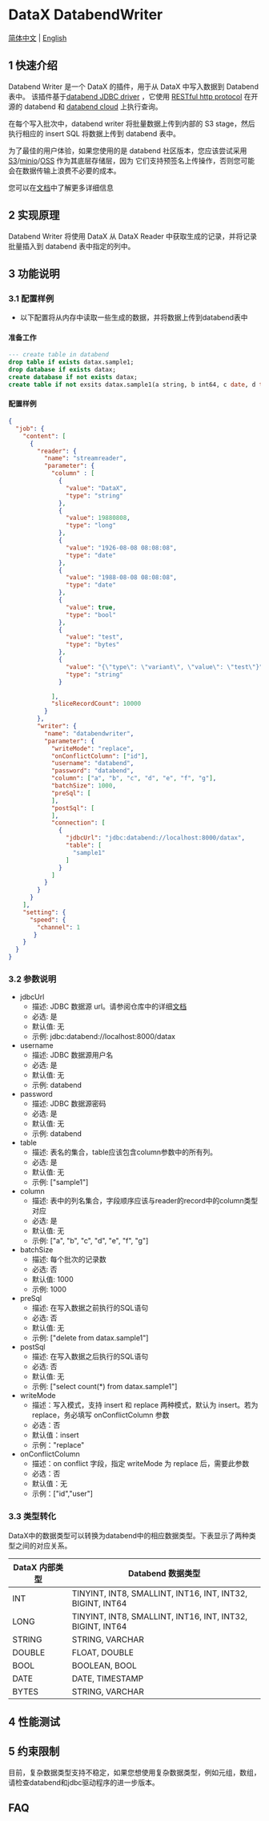# DataX DatabendWriter
[简体中文](./databendwriter-CN.md) | [English](./databendwriter.md)

## 1 快速介绍

Databend Writer 是一个 DataX 的插件，用于从 DataX 中写入数据到 Databend 表中。
该插件基于[databend JDBC driver](https://github.com/databendcloud/databend-jdbc) ，它使用 [RESTful http protocol](https://databend.rs/doc/integrations/api/rest)
在开源的 databend 和 [databend cloud](https://app.databend.com/) 上执行查询。

在每个写入批次中，databend writer 将批量数据上传到内部的 S3 stage，然后执行相应的 insert SQL 将数据上传到 databend 表中。

为了最佳的用户体验，如果您使用的是 databend 社区版本，您应该尝试采用 [S3](https://aws.amazon.com/s3/)/[minio](https://min.io/)/[OSS](https://www.alibabacloud.com/product/object-storage-service) 作为其底层存储层，因为
它们支持预签名上传操作，否则您可能会在数据传输上浪费不必要的成本。

您可以在[文档](https://databend.rs/doc/deploy/deploying-databend)中了解更多详细信息

## 2 实现原理

Databend Writer 将使用 DataX 从 DataX Reader 中获取生成的记录，并将记录批量插入到 databend 表中指定的列中。

## 3 功能说明

### 3.1 配置样例

* 以下配置将从内存中读取一些生成的数据，并将数据上传到databend表中

#### 准备工作
```sql
--- create table in databend
drop table if exists datax.sample1;
drop database if exists datax;
create database if not exists datax;
create table if not exsits datax.sample1(a string, b int64, c date, d timestamp, e bool, f string, g variant);
```

#### 配置样例
```json
{
  "job": {
    "content": [
      {
        "reader": {
          "name": "streamreader",
          "parameter": {
            "column" : [
              {
                "value": "DataX",
                "type": "string"
              },
              {
                "value": 19880808,
                "type": "long"
              },
              {
                "value": "1926-08-08 08:08:08",
                "type": "date"
              },
              {
                "value": "1988-08-08 08:08:08",
                "type": "date"
              },
              {
                "value": true,
                "type": "bool"
              },
              {
                "value": "test",
                "type": "bytes"
              },
              {
                "value": "{\"type\": \"variant\", \"value\": \"test\"}",
                "type": "string"
              }

            ],
            "sliceRecordCount": 10000
          }
        },
        "writer": {
          "name": "databendwriter",
          "parameter": {
            "writeMode": "replace", 
            "onConflictColumn": ["id"],
            "username": "databend",
            "password": "databend",
            "column": ["a", "b", "c", "d", "e", "f", "g"],
            "batchSize": 1000,
            "preSql": [
            ],
            "postSql": [
            ],
            "connection": [
              {
                "jdbcUrl": "jdbc:databend://localhost:8000/datax",
                "table": [
                  "sample1"
                ]
              }
            ]
          }
        }
      }
    ],
    "setting": {
      "speed": {
        "channel": 1
       }
    }
  }
}
```

### 3.2 参数说明
* jdbcUrl
    * 描述: JDBC 数据源 url。请参阅仓库中的详细[文档](https://github.com/databendcloud/databend-jdbc)
    * 必选: 是
    * 默认值: 无
    * 示例: jdbc:databend://localhost:8000/datax
* username
    * 描述: JDBC 数据源用户名
    * 必选: 是
    * 默认值: 无
    * 示例: databend
* password
    * 描述: JDBC 数据源密码
    * 必选: 是
    * 默认值: 无
    * 示例: databend
* table
    * 描述: 表名的集合，table应该包含column参数中的所有列。
    * 必选: 是
    * 默认值: 无
    * 示例: ["sample1"]
* column
    * 描述: 表中的列名集合，字段顺序应该与reader的record中的column类型对应
    * 必选: 是
    * 默认值: 无
    * 示例: ["a", "b", "c", "d", "e", "f", "g"]
* batchSize
    * 描述: 每个批次的记录数
    * 必选: 否
    * 默认值: 1000
    * 示例: 1000
* preSql
    * 描述: 在写入数据之前执行的SQL语句
    * 必选: 否
    * 默认值: 无
    * 示例: ["delete from datax.sample1"]
* postSql
    * 描述: 在写入数据之后执行的SQL语句
    * 必选: 否
    * 默认值: 无
    * 示例: ["select count(*) from datax.sample1"]
* writeMode
    * 描述：写入模式，支持 insert 和 replace 两种模式，默认为 insert。若为 replace，务必填写 onConflictColumn 参数
    * 必选：否
    * 默认值：insert
    * 示例："replace"
* onConflictColumn
    * 描述：on conflict 字段，指定 writeMode 为 replace 后，需要此参数
    * 必选：否
    * 默认值：无
    * 示例：["id","user"]

### 3.3 类型转化
DataX中的数据类型可以转换为databend中的相应数据类型。下表显示了两种类型之间的对应关系。

| DataX 内部类型 | Databend 数据类型                                             |
|------------|-----------------------------------------------------------|
| INT        | TINYINT, INT8, SMALLINT, INT16, INT, INT32, BIGINT, INT64 |
| LONG       | TINYINT, INT8, SMALLINT, INT16, INT, INT32, BIGINT, INT64 |
| STRING     | STRING, VARCHAR                                           |
| DOUBLE     | FLOAT, DOUBLE                                             |
| BOOL       | BOOLEAN, BOOL                                             |
| DATE       | DATE, TIMESTAMP                                           |
| BYTES      | STRING, VARCHAR                                           |

## 4 性能测试

## 5 约束限制
目前，复杂数据类型支持不稳定，如果您想使用复杂数据类型，例如元组，数组，请检查databend和jdbc驱动程序的进一步版本。

## FAQ